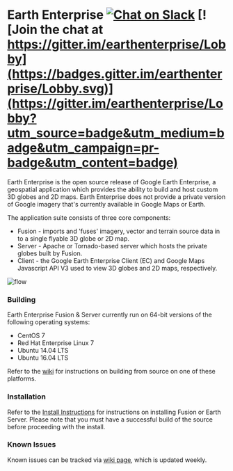 # Earth Enterprise [![Chat on Slack](https://img.shields.io/badge/chat-on%20slack-ff69b4.svg)](http://slack.opengee.org) [![Join the chat at https://gitter.im/earthenterprise/Lobby](https://badges.gitter.im/earthenterprise/Lobby.svg)](https://gitter.im/earthenterprise/Lobby?utm_source=badge&utm_medium=badge&utm_campaign=pr-badge&utm_content=badge)

Earth Enterprise is the open source release of Google Earth Enterprise, a geospatial application which provides the ability to build and host custom 3D globes and 2D maps.  Earth Enterprise does not provide a private version of Google imagery that's currently available in Google Maps or Earth.

The application suite consists of three core components:
* Fusion - imports and 'fuses' imagery, vector and terrain source data in to a single flyable 3D globe or 2D map.
* Server - Apache or Tornado-based server which hosts the private globes built by Fusion.
* Client - the Google Earth Enterprise Client (EC) and Google Maps Javascript API V3 used to view 3D globes and 2D maps, respectively.

![flow](https://lh3.googleusercontent.com/ZGQH04lc2mYmw1JEx0Jvwiardw5H6cwrmRhSj75pSKF6r1FRwwYUBUIBnTE6n5uY071XV7__mmVDKdV6B1tEpUQwFNYnt1HBfxiz3Hrqbw99HUFQKVFnht11EkPz70xCtuhFlCi3)

### Building
Earth Enterprise Fusion & Server currently run on 64-bit versions of the following operating systems:

* CentOS 7
* Red Hat Enterprise Linux 7
* Ubuntu 14.04 LTS
* Ubuntu 16.04 LTS

Refer to the [wiki](https://github.com/google/earthenterprise/wiki/Build-Instructions) for instructions on building from source on one of these platforms.

### Installation
Refer to the [Install Instructions](https://github.com/google/earthenterprise/wiki/Install-Fusion-or-Earth-Server) for instructions on installing Fusion or Earth Server.  Please note that you must have a successful build of the source before proceeding with the install.

### Known Issues
Known issues can be tracked via [wiki page](https://github.com/google/earthenterprise/wiki/Known-Issues), which is updated weekly.

